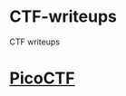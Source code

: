 # CTF-writeups
CTF writeups

<h1> <a href="PicoCTF/PicoCTF - Categories and Review.md"> PicoCTF </a> </h1>
